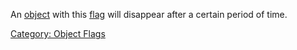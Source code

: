 An [object](:Category:_Objects.md "wikilink") with this
[flag](:Category:_Object_Flags.md "wikilink") will disappear after a
certain period of time.

[Category: Object Flags](Category:_Object_Flags "wikilink")
